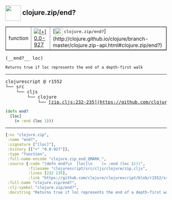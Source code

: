 ## <img width="48px" valign="middle" src="http://i.imgur.com/Hi20huC.png"> clojure.zip/end?

 <table border="1">
<tr>
<td>function</td>
<td><a href="https://github.com/cljsinfo/api-refs/tree/0.0-927"><img valign="middle" alt="[+] 0.0-927" src="https://img.shields.io/badge/+-0.0--927-lightgrey.svg"></a> </td>
<td>
[<img height="24px" valign="middle" src="http://i.imgur.com/1GjPKvB.png"> <samp>clojure.zip/end?</samp>](http://clojure.github.io/clojure/branch-master/clojure.zip-api.html#clojure.zip/end?)
</td>
</tr>
</table>

 <samp>
(__end?__ loc)<br>
</samp>

```
Returns true if loc represents the end of a depth-first walk
```

---

 <pre>
clojurescript @ r1552
└── src
    └── cljs
        └── clojure
            └── <ins>[zip.cljs:232-235](https://github.com/clojure/clojurescript/blob/r1552/src/cljs/clojure/zip.cljs#L232-L235)</ins>
</pre>

```clj
(defn end?
  [loc]
    (= :end (loc 1)))
```


---

```clj
{:ns "clojure.zip",
 :name "end?",
 :signature ["[loc]"],
 :history [["+" "0.0-927"]],
 :type "function",
 :full-name-encode "clojure.zip_end_QMARK_",
 :source {:code "(defn end?\n  [loc]\n    (= :end (loc 1)))",
          :filename "clojurescript/src/cljs/clojure/zip.cljs",
          :lines [232 235],
          :link "https://github.com/clojure/clojurescript/blob/r1552/src/cljs/clojure/zip.cljs#L232-L235"},
 :full-name "clojure.zip/end?",
 :clj-symbol "clojure.zip/end?",
 :docstring "Returns true if loc represents the end of a depth-first walk"}

```

